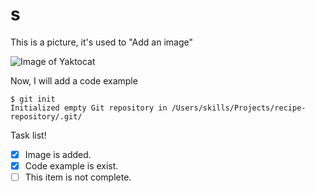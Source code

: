 # s

This is a picture, it's used to "Add an image"

![Image of Yaktocat](https://octodex.github.com/images/yaktocat.png "Anime Dragon")

Now, I will add a code example

```
$ git init
Initialized empty Git repository in /Users/skills/Projects/recipe-repository/.git/
```


Task list!

- [x] Image is added.
- [x] Code example is exist.
- [ ] This item is not complete.
